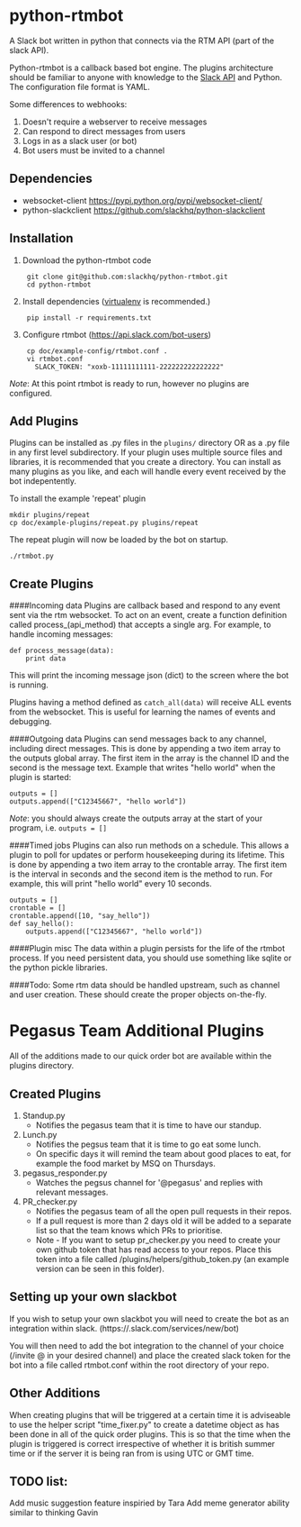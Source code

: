 python-rtmbot
=============
A Slack bot written in python that connects via the RTM API (part of the slack API).

Python-rtmbot is a callback based bot engine. The plugins architecture should be familiar to anyone with knowledge to the [Slack API](https://api.slack.com) and Python. The configuration file format is YAML.

Some differences to webhooks:

1. Doesn't require a webserver to receive messages
2. Can respond to direct messages from users
3. Logs in as a slack user (or bot)
4. Bot users must be invited to a channel

Dependencies
----------
* websocket-client https://pypi.python.org/pypi/websocket-client/
* python-slackclient https://github.com/slackhq/python-slackclient

Installation
-----------

1. Download the python-rtmbot code

        git clone git@github.com:slackhq/python-rtmbot.git
        cd python-rtmbot

2. Install dependencies ([virtualenv](http://virtualenv.readthedocs.org/en/latest/) is recommended.)

        pip install -r requirements.txt

3. Configure rtmbot (https://api.slack.com/bot-users)

        cp doc/example-config/rtmbot.conf .
        vi rtmbot.conf
          SLACK_TOKEN: "xoxb-11111111111-222222222222222"

*Note*: At this point rtmbot is ready to run, however no plugins are configured.

Add Plugins
-------

Plugins can be installed as .py files in the ```plugins/``` directory OR as a .py file in any first level subdirectory. If your plugin uses multiple source files and libraries, it is recommended that you create a directory. You can install as many plugins as you like, and each will handle every event received by the bot indepentently.

To install the example 'repeat' plugin

    mkdir plugins/repeat
    cp doc/example-plugins/repeat.py plugins/repeat

The repeat plugin will now be loaded by the bot on startup.

    ./rtmbot.py

Create Plugins
--------

####Incoming data
Plugins are callback based and respond to any event sent via the rtm websocket. To act on an event, create a function definition called process_(api_method) that accepts a single arg. For example, to handle incoming messages:

    def process_message(data):
        print data

This will print the incoming message json (dict) to the screen where the bot is running.

Plugins having a method defined as ```catch_all(data)``` will receive ALL events from the websocket. This is useful for learning the names of events and debugging.

####Outgoing data
Plugins can send messages back to any channel, including direct messages. This is done by appending a two item array to the outputs global array. The first item in the array is the channel ID and the second is the message text. Example that writes "hello world" when the plugin is started:

    outputs = []
    outputs.append(["C12345667", "hello world"])

*Note*: you should always create the outputs array at the start of your program, i.e. ```outputs = []```

####Timed jobs
Plugins can also run methods on a schedule. This allows a plugin to poll for updates or perform housekeeping during its lifetime. This is done by appending a two item array to the crontable array. The first item is the interval in seconds and the second item is the method to run. For example, this will print "hello world" every 10 seconds.

    outputs = []
    crontable = []
    crontable.append([10, "say_hello"])
    def say_hello():
        outputs.append(["C12345667", "hello world"])

####Plugin misc
The data within a plugin persists for the life of the rtmbot process. If you need persistent data, you should use something like sqlite or the python pickle libraries.

####Todo:
Some rtm data should be handled upstream, such as channel and user creation. These should create the proper objects on-the-fly.


Pegasus Team Additional Plugins
==============================
All of the additions made to our quick order bot are available within the plugins directory.

Created Plugins
---------------
1. Standup.py
    * Notifies the pegasus team that it is time to have our standup.
2. Lunch.py
    * Notifies the pegsus team that it is time to go eat some lunch.
    * On specific days it will remind the team about good places to eat, for example the food market by MSQ on Thursdays.
3. pegasus_responder.py
    * Watches the pegsus channel for '@pegasus' and replies with relevant messages.
4. PR_checker.py
    * Notifies the pegasus team of all the open pull requests in their repos.
    * If a pull request is more than 2 days old it will be added to a separate list so that the team knows which PRs to prioritise.
    * Note - If you want to setup pr_checker.py you need to create your own github token that has read access to your repos. Place this token into a file called /plugins/helpers/github_token.py (an example version can be seen in this folder).

Setting up your own slackbot
----------------------------

If you wish to setup your own slackbot you will need to create the bot as an integration within slack. (https://<team>.slack.com/services/new/bot)

You will then need to add the bot integration to the channel  of your choice (/invite @<botname> in your desired channel) and place the created slack token for the bot into a file called rtmbot.conf within the root directory of your repo.


Other Additions
---------------
When creating plugins that will be triggered at a certain time it is adviseable to use the helper script "time_fixer.py" to create a datetime object as has been done in all of the quick order plugins. This is so that the time when the plugin is triggered is correct irrespective of whether it is british summer time or if the server it is being ran from is using UTC or GMT time.


TODO list:
----------
Add music suggestion feature inspiried by Tara
Add meme generator ability similar to thinking Gavin
